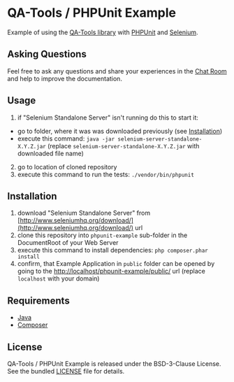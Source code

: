 # QA-Tools / PHPUnit Example

Example of using the [QA-Tools library](http://www.qa-tools.io) with [PHPUnit](https://phpunit.de/) and [Selenium](http://www.seleniumhq.org/).

## Asking Questions

Feel free to ask any questions and share your experiences in the [Chat Room](https://gitter.im/qa-tools/qa-tools) and help to improve the documentation.

## Usage

1. if "Selenium Standalone Server" isn't running do this to start it:
 * go to folder, where it was was downloaded previously (see [Installation](#installation))
 * execute this command: `java -jar selenium-server-standalone-X.Y.Z.jar` (replace `selenium-server-standalone-X.Y.Z.jar` with downloaded file name)
2. go to location of cloned repository
3. execute this command to run the tests: `./vendor/bin/phpunit`

## Installation

1. download "Selenium Standalone Server" from [http://www.seleniumhq.org/download/](http://www.seleniumhq.org/download/) url
2. clone this repository into `phpunit-example` sub-folder in the DocumentRoot of your Web Server
3. execute this command to install dependencies: `php composer.phar install`
4. confirm, that Example Application in `public` folder can be opened by going to the [http://localhost/phpunit-example/public/](http://localhost/phpunit-example/public/) url (replace `localhost` with your domain)


## Requirements

* [Java](https://java.com/download/)
* [Composer](https://getcomposer.org/download/)


## License

QA-Tools / PHPUnit Example is released under the BSD-3-Clause License. See the bundled [LICENSE](LICENSE) file for details.
